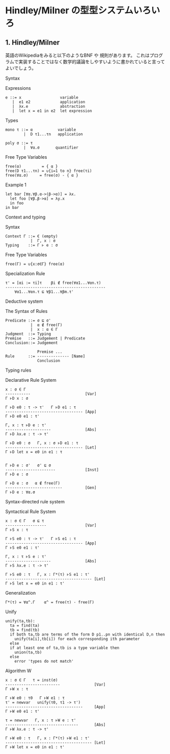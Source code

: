 # Hindley/Milner の型型システムいろいろ


## 1. Hindley/Milner 

  英語のWikipediaをみると以下のようなBNF や 規則があります。
  これはプログラムで実装することではなく数学的議論をしやすいように書かれていると言ってよいでしょう。

  Syntax

  Expressions

    e ::= x                 variable
       |  e1 e2             application
       |  λx.e              abstraction
       |  let x = e1 in e2  let expression

  Types

    mono τ ::= α           variable
            |  D τ1...τn   application

    poly σ ::= τ
            |  ∀α.σ       quantifier

  Free Type Variables

    free(α)         = { α }
    free(D τ1...τn) = ∪{i=1 to n} free(τi)
    free(∀α.σ)     = free(σ) - { α }

  Example 1

    let bar [∀α.∀β.α->(β->α)] = λx.
      let foo [∀β.β->α] = λy.x
      in foo
    in bar

  Context and typing

  Syntax

    Context Γ ::= € (empty)
               |  Γ, x : σ
    Typing    ::= Γ ⱶ e : σ

  Free Type Variables

    free(Γ) = ∪{x:σ∈Γ} free(α)

  Specialization Rule

    τ' = [αi := τi]τ    βi ∉ free(∀α1...∀αn.τ)
    --------------------------------------------
        ∀α1...∀αn.τ ⊑ ∀β1...∀βm.τ'

  Deductive system

  The Syntax of Rules

    Predicate ::= σ ⊑ σ'
               |  α ∉ free(Γ)
               |  x : α ∈ Γ
    Judgment  ::= Typing
    Premise   ::= Judgement | Predicate
    Conclusion::= Judgement

                  Premise ...
    Rule      ::= -------------- [Name]
                  Conclusion

  Typing rules

  Declarative Rule System

    x : σ ∈ Γ
    -----------                        [Var]
    Γ ⱶD x : σ

    Γ ⱶD e0 : τ -> τ'   Γ ⱶD e1 : τ
    ---------------------------------- [App]
    Γ ⱶD e0 e1 : τ'

    Γ, x : τ ⱶD e : τ'
    --------------------               [Abs]
    Γ ⱶD λx.e : τ -> τ'

    Γ ⱶD e0 : σ   Γ, x : σ ⱶD e1 : τ
    ---------------------------------- [Let]
    Γ ⱶD let x = e0 in e1 : τ


    Γ ⱶD e : σ'   σ' ⊑ σ
    ----------------------             [Inst]
    Γ ⱶD e : σ

    Γ ⱶD e : σ   α ∉ free(Γ)
    -------------------------          [Gen]
    Γ ⱶD e : ∀α.σ

  Syntax-directed rule system

  Syntactical Rule System

    x : σ ∈ Γ   σ ⊑ τ
    ------------------                 [Var]
    Γ ⱶS x : τ

    Γ ⱶS e0 : τ -> τ'   Γ ⱶS e1 : τ
    ---------------------------------- [App]
    Γ ⱶS e0 e1 : τ'

    Γ, x : τ ⱶS e : τ'
    --------------------               [Abs]
    Γ ⱶS λx.e : τ -> τ'

    Γ ⱶS e0 : τ   Γ, x : Γ*(τ) ⱶS e1 : τ'
    -------------------------------------- [Let]
    Γ ⱶS let x = e0 in e1 : τ'

  Generalization

    Γ*(τ) = ∀α^.Γ    α^ = free(τ) - free(Γ)

  Unify

    unify(ta,tb):
      ta = find(ta)
      tb = find(tb)
      if both ta,tb are terms of the form D p1..pn with identical D,n then
        unify(ta[i],tb[i]) for each corresponding ith parameter
      else
      if at least one of ta,tb is a type variable then
        union(ta,tb)
      else
        error 'types do not match'

  Algorithm W

    x : σ ∈ Γ   τ = inst(σ)
    ------------------------               [Var]
    Γ ⱶW x : τ

    Γ ⱶW e0 : τ0   Γ ⱶW e1 : τ
    τ' = newvar   unify(τ0, τ1 -> τ')
    ----------------------------------     [App]
    Γ ⱶW e0 e1 : τ'

    τ = newvar   Γ, x : τ ⱶW e : τ'
    --------------------------------       [Abs]
    Γ ⱶW λx.e : τ -> τ'

    Γ ⱶW e0 : τ   Γ, x : Γ*(τ) ⱶW e1 : τ'
    -------------------------------------- [Let]
    Γ ⱶW let x = e0 in e1 : τ'
